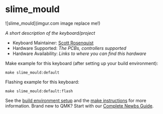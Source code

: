 # slime_mould

![slime_mould](imgur.com image replace me!)

*A short description of the keyboard/project*

* Keyboard Maintainer: [Scott Rosenquist](https://github.com/yourusername)
* Hardware Supported: *The PCBs, controllers supported*
* Hardware Availability: *Links to where you can find this hardware*

Make example for this keyboard (after setting up your build environment):

    make slime_mould:default

Flashing example for this keyboard:

    make slime_mould:default:flash

See the [build environment setup](https://docs.qmk.fm/#/getting_started_build_tools) and the [make instructions](https://docs.qmk.fm/#/getting_started_make_guide) for more information. Brand new to QMK? Start with our [Complete Newbs Guide](https://docs.qmk.fm/#/newbs).
